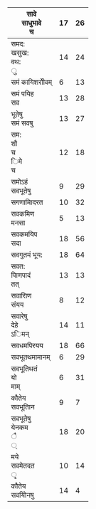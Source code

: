 | सावे<br/>साधुभावे<br/>च        | 17  | 26  |
| ------------------------------ | --- | --- |
| समद:<br/>खसुख:<br/>वथ:<br/>ु   | 14  | 24  |
| समं कायिशरोीवम्                | 6   | 13  |
| समं पयिह<br/>सव                | 13  | 28  |
| भूतेषु<br/>समं सवषु            | 13  | 27  |
| सम:<br/>शौ<br/>च<br/>िमे<br/>च | 12  | 18  |
| समोऽहं<br/>सवभूतेषु            | 9   | 29  |
| सगणामािदरत                     | 10  | 32  |
| सवकमिण<br/>मनसा                | 5   | 13  |
| सवकमयिप<br/>सदा                | 18  | 56  |
| सवगुतमं भूय:                   | 18  | 64  |
| सवत:<br/>पािणपादं<br/>तत्      | 13  | 13  |
| सवारािण<br/>संयय               | 8   | 12  |
| सवारेषु<br/>देहे<br/>ऽिमन्     | 14  | 11  |
| सवधमपिरयय                      | 18  | 66  |
| सवभूतथमामानम्                  | 6   | 29  |
| सवभूतिथतं<br/>यो<br/>माम्      | 6   | 31  |
| कौतेय<br/>सवभूतािन             | 9   | 7   |
| सवभूतेषु<br/>येनकम<br/>ै<br/>् | 18  | 20  |
| मये<br/>सवमेतदत<br/>ृ          | 10  | 14  |
| कौतेय<br/>सवयोिनषु             | 14  | 4   |
